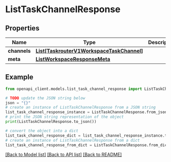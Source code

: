 # ListTaskChannelResponse


## Properties

Name | Type | Description | Notes
------------ | ------------- | ------------- | -------------
**channels** | [**List[TaskrouterV1WorkspaceTaskChannel]**](TaskrouterV1WorkspaceTaskChannel.md) |  | [optional] 
**meta** | [**ListWorkspaceResponseMeta**](ListWorkspaceResponseMeta.md) |  | [optional] 

## Example

```python
from openapi_client.models.list_task_channel_response import ListTaskChannelResponse

# TODO update the JSON string below
json = "{}"
# create an instance of ListTaskChannelResponse from a JSON string
list_task_channel_response_instance = ListTaskChannelResponse.from_json(json)
# print the JSON string representation of the object
print(ListTaskChannelResponse.to_json())

# convert the object into a dict
list_task_channel_response_dict = list_task_channel_response_instance.to_dict()
# create an instance of ListTaskChannelResponse from a dict
list_task_channel_response_from_dict = ListTaskChannelResponse.from_dict(list_task_channel_response_dict)
```
[[Back to Model list]](../README.md#documentation-for-models) [[Back to API list]](../README.md#documentation-for-api-endpoints) [[Back to README]](../README.md)


